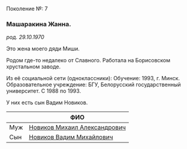 Поколение №: 7

### Машаракина Жанна.

_род. 29.10.1970_

Это жена моего дяди Миши.

Родом где-то недалеко от Славного. Работала на Борисовском хрустальном заводе.

Из её социальной сети (одноклассники):
Обучение: 1993, г. Минск. Образовательное учреждение: БГУ, Белорусский государственный университет. С 1988 по 1993. 
        
У них есть сын Вадим Новиков.

|     | ФИО                                                                       |
|-----|---------------------------------------------------------------------------|
| Муж | [Новиков Михаил Александрович](/ancestors/7-Новиков-Михаил-Александрович) |
| Сын | [Новиков Вадим Михайлович](/ancestors/8-Новиков-Вадим-Михайлович)         |